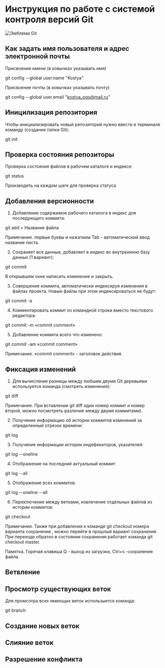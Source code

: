 # **Инструкция по работе с системой контроля версий Git**

![Эмблема Git](git.jpg)

## Как задать имя пользователя и адрес электронной почты

Присвоения имени (в ковычках указывать имя)

git config --global user.name "Kostya"

Присвоение почты (в ковычках указывать почту)

git config --global user.email "kostya_pgs@mail.ru"

## Иницилизация репозитория


Чтобы инициализировать новый репозиторий нужно ввести в терминале команду (создание папки Git):

git init


## Проверка состояния репозиторы

Проверка состояния файлов в рабочем каталоге и индексе:

git status

Производить на каждом шаге для проверка статуса

## Добавления версионности

1) Добавление содержимое рабочего каталога в индекс  для последующего коммита:

git add + Название файла

 Примечание. первые буквы и нажатием Tab - автоматический ввод название листа.

2) Сохраняет  все данные, добавляет в индекс во внутреннюю базу данных (1 вариант):

git commit

В открывшем окне написать изменение и закрыть. 

3) Совершение коммита, автоматически индексируя изменения в файлах проекта. Новые файлы при этом индексироваться не будут:

git commit -a

4) Комментировать коммит из командной строки вместо текстового редактора:

git commit -m «commit comment» 

5) Добавление коммита всего что изменено:

git commit -am «commit comment»

Примечание. «commit comment»  - заголовок действия.


## Фиксация изменений

1) Для вычисления разницы между любыми двумя Git деревьями используется команда (смотреть изменения):

git diff

Примечание. При вставлении git diff один номер коммит и номер второй, можно посмотреть различие между двумя коммитами).

2) Получение информацию об истории коммитов изменений за определенный отрезок времени:

git log

3) Получение информации истории индефикаторов, указателей:

git log --oneline


4) Отображение на последний актуальный коммит:

git log --all

5) Отображение всех коммитов:

git log --oneline --all



6) Переключение между ветками, извлечение отдельных файлов из истории коммитов:

git checkout 

Примечания. Также при добавления  к команде git checkout номера варианта сохранения  , можно перейти в прошлый вариант сохранения. При переходе обратно в состоянии сохранения работает команда git checkout master.


Памятка. Горячая клавиша Q - выход из загрузки,
Ctri+s -сохранение файла.


## Ветвление

## Просмотр существующих веток

Для промсотра всех имеющих веток использыется команда:

git branch


## Создание новых веток 

## Слияние веток

## Разрешение конфликта

